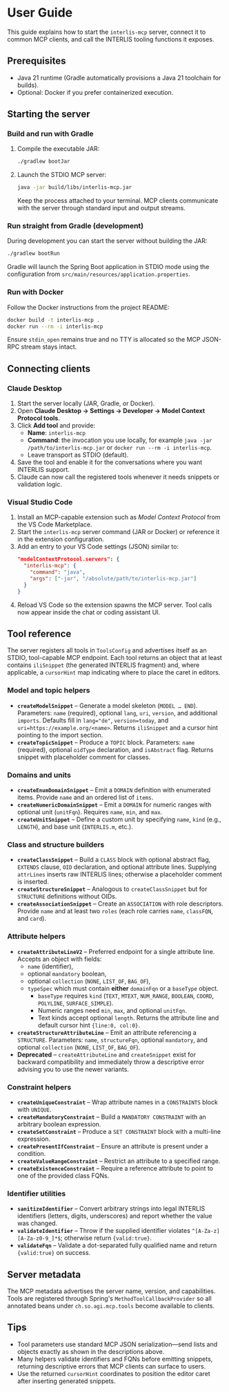 # User Guide

This guide explains how to start the `interlis-mcp` server, connect it to common MCP clients, and call the INTERLIS tooling functions it exposes.

## Prerequisites
- Java 21 runtime (Gradle automatically provisions a Java 21 toolchain for builds). 
- Optional: Docker if you prefer containerized execution.

## Starting the server

### Build and run with Gradle
1. Compile the executable JAR:
   ```bash
   ./gradlew bootJar
   ```
2. Launch the STDIO MCP server:
   ```bash
   java -jar build/libs/interlis-mcp.jar
   ```
   Keep the process attached to your terminal. MCP clients communicate with the server through standard input and output streams.

### Run straight from Gradle (development)
During development you can start the server without building the JAR:
```bash
./gradlew bootRun
```
Gradle will launch the Spring Boot application in STDIO mode using the configuration from `src/main/resources/application.properties`.

### Run with Docker
Follow the Docker instructions from the project README:
```bash
docker build -t interlis-mcp .
docker run --rm -i interlis-mcp
```
Ensure `stdin_open` remains true and no TTY is allocated so the MCP JSON-RPC stream stays intact.

## Connecting clients

### Claude Desktop
1. Start the server locally (JAR, Gradle, or Docker).
2. Open **Claude Desktop → Settings → Developer → Model Context Protocol tools**.
3. Click **Add tool** and provide:
   - **Name**: `interlis-mcp`
   - **Command**: the invocation you use locally, for example `java -jar /path/to/interlis-mcp.jar` or `docker run --rm -i interlis-mcp`.
   - Leave transport as STDIO (default).
4. Save the tool and enable it for the conversations where you want INTERLIS support.
5. Claude can now call the registered tools whenever it needs snippets or validation logic.

### Visual Studio Code
1. Install an MCP-capable extension such as *Model Context Protocol* from the VS Code Marketplace.
2. Start the `interlis-mcp` server command (JAR or Docker) or reference it in the extension configuration.
3. Add an entry to your VS Code settings (JSON) similar to:
   ```json
   "modelContextProtocol.servers": {
     "interlis-mcp": {
       "command": "java",
       "args": ["-jar", "/absolute/path/to/interlis-mcp.jar"]
     }
   }
   ```
4. Reload VS Code so the extension spawns the MCP server. Tool calls now appear inside the chat or coding assistant UI.

## Tool reference
The server registers all tools in `ToolsConfig` and advertises itself as an STDIO, tool-capable MCP endpoint. Each tool returns an object that at least contains `iliSnippet` (the generated INTERLIS fragment) and, where applicable, a `cursorHint` map indicating where to place the caret in editors.

### Model and topic helpers
- **`createModelSnippet`** – Generate a model skeleton (`MODEL … END`). Parameters: `name` (required), optional `lang`, `uri`, `version`, and additional `imports`. Defaults fill in `lang="de"`, `version=today`, and `uri=https://example.org/<name>`. Returns `iliSnippet` and a cursor hint pointing to the import section.
- **`createTopicSnippet`** – Produce a `TOPIC` block. Parameters: `name` (required), optional `oidType` declaration, and `isAbstract` flag. Returns snippet with placeholder comment for classes.

### Domains and units
- **`createEnumDomainSnippet`** – Emit a `DOMAIN` definition with enumerated items. Provide `name` and an ordered list of `items`.
- **`createNumericDomainSnippet`** – Emit a `DOMAIN` for numeric ranges with optional unit (`unitFqn`). Requires `name`, `min`, and `max`.
- **`createUnitSnippet`** – Define a custom unit by specifying `name`, `kind` (e.g., `LENGTH`), and base unit (`INTERLIS.m`, etc.).

### Class and structure builders
- **`createClassSnippet`** – Build a `CLASS` block with optional abstract flag, `EXTENDS` clause, `OID` declaration, and optional attribute lines. Supplying `attrLines` inserts raw INTERLIS lines; otherwise a placeholder comment is inserted.
- **`createStructureSnippet`** – Analogous to `createClassSnippet` but for `STRUCTURE` definitions without OIDs.
- **`createAssociationSnippet`** – Create an `ASSOCIATION` with role descriptors. Provide `name` and at least two `roles` (each role carries `name`, `classFQN`, and `card`).

### Attribute helpers
- **`createAttributeLineV2`** – Preferred endpoint for a single attribute line. Accepts an object with fields:
  - `name` (identifier),
  - optional `mandatory` boolean,
  - optional `collection` (`NONE`, `LIST_OF`, `BAG_OF`),
  - `typeSpec` which must contain **either** `domainFqn` or a `baseType` object.
    - `baseType` requires `kind` (`TEXT`, `MTEXT`, `NUM_RANGE`, `BOOLEAN`, `COORD`, `POLYLINE`, `SURFACE_SIMPLE`).
    - Numeric ranges need `min`, `max`, and optional `unitFqn`.
    - Text kinds accept optional `length`.
  Returns the attribute line and default cursor hint `{line:0, col:0}`.
- **`createStructureAttributeLine`** – Emit an attribute referencing a `STRUCTURE`. Parameters: `name`, `structureFqn`, optional `mandatory`, and optional `collection` (`NONE`, `LIST_OF`, `BAG_OF`).
- **Deprecated** – `createAttributeLine` and `createSnippet` exist for backward compatibility and immediately throw a descriptive error advising you to use the newer variants.

### Constraint helpers
- **`createUniqueConstraint`** – Wrap attribute names in a `CONSTRAINTS` block with `UNIQUE`.
- **`createMandatoryConstraint`** – Build a `MANDATORY CONSTRAINT` with an arbitrary boolean expression.
- **`createSetConstraint`** – Produce a `SET CONSTRAINT` block with a multi-line expression.
- **`createPresentIfConstraint`** – Ensure an attribute is present under a condition.
- **`createValueRangeConstraint`** – Restrict an attribute to a specified range.
- **`createExistenceConstraint`** – Require a reference attribute to point to one of the provided class FQNs.

### Identifier utilities
- **`sanitizeIdentifier`** – Convert arbitrary strings into legal INTERLIS identifiers (letters, digits, underscores) and report whether the value was changed.
- **`validateIdentifier`** – Throw if the supplied identifier violates `^[A-Za-z][A-Za-z0-9_]*$`; otherwise return `{valid:true}`.
- **`validateFqn`** – Validate a dot-separated fully qualified name and return `{valid:true}` on success.

## Server metadata
The MCP metadata advertises the server name, version, and capabilities. Tools are registered through Spring's `MethodToolCallbackProvider` so all annotated beans under `ch.so.agi.mcp.tools` become available to clients.

## Tips
- Tool parameters use standard MCP JSON serialization—send lists and objects exactly as shown in the descriptions above.
- Many helpers validate identifiers and FQNs before emitting snippets, returning descriptive errors that MCP clients can surface to users.
- Use the returned `cursorHint` coordinates to position the editor caret after inserting generated snippets.
